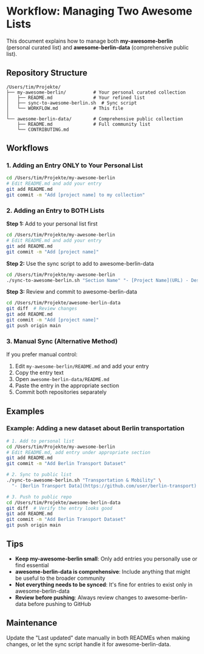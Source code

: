 # Workflow: Managing Two Awesome Lists

This document explains how to manage both **my-awesome-berlin** (personal curated list) and **awesome-berlin-data** (comprehensive public list).

## Repository Structure

```
/Users/tim/Projekte/
├── my-awesome-berlin/          # Your personal curated collection
│   ├── README.md               # Your refined list
│   ├── sync-to-awesome-berlin.sh  # Sync script
│   └── WORKFLOW.md             # This file
│
└── awesome-berlin-data/        # Comprehensive public collection
    ├── README.md               # Full community list
    └── CONTRIBUTING.md
```

## Workflows

### 1. Adding an Entry ONLY to Your Personal List

```bash
cd /Users/tim/Projekte/my-awesome-berlin
# Edit README.md and add your entry
git add README.md
git commit -m "Add [project name] to my collection"
```

### 2. Adding an Entry to BOTH Lists

**Step 1:** Add to your personal list first
```bash
cd /Users/tim/Projekte/my-awesome-berlin
# Edit README.md and add your entry
git add README.md
git commit -m "Add [project name]"
```

**Step 2:** Use the sync script to add to awesome-berlin-data
```bash
cd /Users/tim/Projekte/my-awesome-berlin
./sync-to-awesome-berlin.sh "Section Name" "- [Project Name](URL) - Description"
```

**Step 3:** Review and commit to awesome-berlin-data
```bash
cd /Users/tim/Projekte/awesome-berlin-data
git diff  # Review changes
git add README.md
git commit -m "Add [project name]"
git push origin main
```

### 3. Manual Sync (Alternative Method)

If you prefer manual control:

1. Edit `my-awesome-berlin/README.md` and add your entry
2. Copy the entry text
3. Open `awesome-berlin-data/README.md`
4. Paste the entry in the appropriate section
5. Commit both repositories separately

## Examples

### Example: Adding a new dataset about Berlin transportation

```bash
# 1. Add to personal list
cd /Users/tim/Projekte/my-awesome-berlin
# Edit README.md, add entry under appropriate section
git add README.md
git commit -m "Add Berlin Transport Dataset"

# 2. Sync to public list
./sync-to-awesome-berlin.sh "Transportation & Mobility" \
  "- [Berlin Transport Data](https://github.com/user/berlin-transport) - Real-time and historical data for Berlin's public transportation network including BVG and S-Bahn."

# 3. Push to public repo
cd /Users/tim/Projekte/awesome-berlin-data
git diff  # Verify the entry looks good
git add README.md
git commit -m "Add Berlin Transport Dataset"
git push origin main
```

## Tips

- **Keep my-awesome-berlin small**: Only add entries you personally use or find essential
- **awesome-berlin-data is comprehensive**: Include anything that might be useful to the broader community
- **Not everything needs to be synced**: It's fine for entries to exist only in awesome-berlin-data
- **Review before pushing**: Always review changes to awesome-berlin-data before pushing to GitHub

## Maintenance

Update the "Last updated" date manually in both READMEs when making changes, or let the sync script handle it for awesome-berlin-data.
